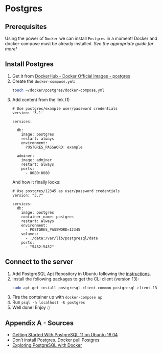 # Postgres

## Prerequisites
Using the power of `Docker` we can install `Postgres` in a moment!
Docker and docker-compose must be already installed. 
_See the appropriate guide for more!_

## Install Postgres
1. Get it from [DockerHub - Docker Official Images - postgres](https://hub.docker.com/_/postgres)
2. Create the `docker-compose.yml`:
    ```bash
    touch ~/docker/postgres/docker-compose.yml
    ```
3.  Add content from the link (1)
    ```docker
    # Use postgres/example user/password credentials
    version: '3.1'
    
    services:
    
      db:
        image: postgres
        restart: always
        environment:
          POSTGRES_PASSWORD: example
    
      adminer:
        image: adminer
        restart: always
        ports:
          - 8080:8080
    ```
    And how it finally looks:
    ```docker
    # Use postgres/12345 as user/password credentials
    version: "3.7"
    
    services:
      db:
        image: postgres
        container_name: postgres
        restart: always
        environment:
          - POSTGRES_PASSWORD=12345
        volumes:
          - ./data:/var/lib/postgresql/data
        ports:
          - "5432:5432"
    ```

## Connect to the server
1. Add PostgreSQL Apt Repository in Ubuntu following the [instructions](https://www.postgresql.org/download/).
2. Install the following packages to get the CLI client (version 13):
    ```bash
    sudo apt-get install postgresql-client-common postgresql-client-13
    ```
3. Fire the container up with `docker-compose up`
4. Run `psql -h localhost -U postgres`
5. Well done! Enjoy :)

## Appendix A - Sources
- [Getting Started With PostgreSQL 11 on Ubuntu 18.04](https://pgdash.io/blog/postgres-11-getting-started.html)
- [Don’t install Postgres. Docker pull Postgres](https://hackernoon.com/dont-install-postgres-docker-pull-postgres-bee20e200198)
- [Exploring PostgreSQL with Docker](https://markheath.net/post/exploring-postgresql-with-docker)
